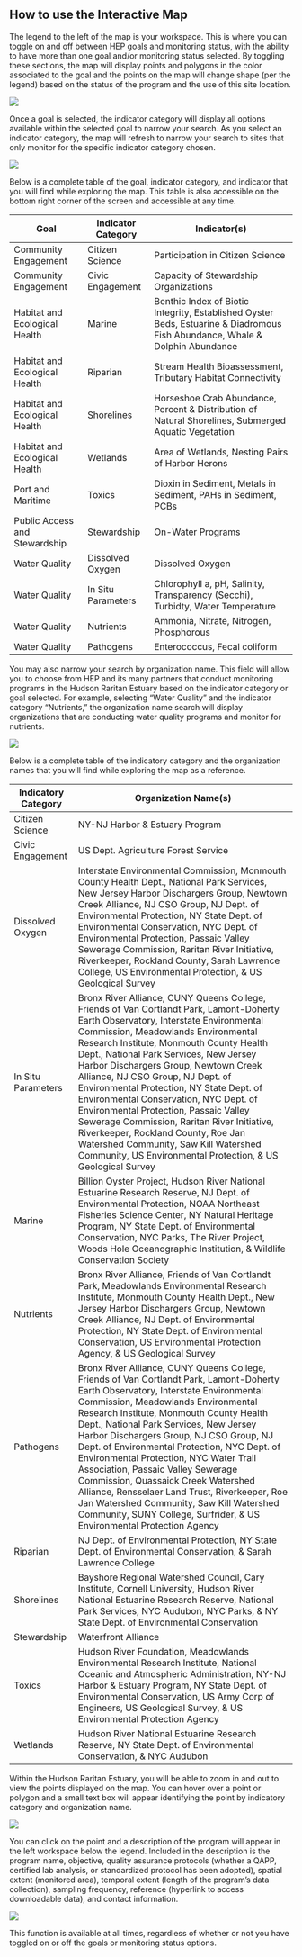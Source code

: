 ## How to use the Interactive Map

The legend to the left of the map is your workspace. This is where you can toggle on and off between HEP goals and monitoring status, with the ability to have more than one goal and/or monitoring status selected. By toggling these sections, the map will display points and polygons in the color associated to the goal and the points on the map will change shape (per the legend) based on the status of the program and the use of this site location.

![](images/about-map-legend.jpg)

Once a goal is selected, the indicator category will display all options available within the selected goal to narrow your search. As you select an indicator category, the map will refresh to narrow your search to sites that only monitor for the specific indicator category chosen. 

![](images/about-map-category.jpg)

Below is a complete table of the goal, indicator category, and indicator that you will find while exploring the map. This table is also accessible on the bottom right corner of the screen and accessible at any time.

| Goal | Indicator Category | Indicator(s) |
|-------------------------------|--------------------|------------------------------------------------------------------------------------------------------------------------------|
| Community Engagement | Citizen Science | Participation in Citizen Science |
| Community Engagement | Civic Engagement | Capacity of Stewardship Organizations |
| Habitat and Ecological Health | Marine | Benthic Index of Biotic Integrity, Established Oyster Beds, Estuarine & Diadromous Fish Abundance, Whale & Dolphin Abundance |
| Habitat and Ecological Health | Riparian | Stream Health Bioassessment, Tributary Habitat Connectivity |
| Habitat and Ecological Health | Shorelines | Horseshoe Crab Abundance, Percent & Distribution of Natural Shorelines, Submerged Aquatic Vegetation |
| Habitat and Ecological Health | Wetlands | Area of Wetlands, Nesting Pairs of Harbor Herons |
| Port and Maritime | Toxics | Dioxin in Sediment, Metals in Sediment, PAHs in Sediment, PCBs |
| Public Access and Stewardship | Stewardship | On-Water Programs |
| Water Quality | Dissolved Oxygen | Dissolved Oxygen |
| Water Quality | In Situ Parameters | Chlorophyll a, pH, Salinity, Transparency (Secchi), Turbidty, Water Temperature |
| Water Quality | Nutrients | Ammonia, Nitrate, Nitrogen, Phosphorous |
| Water Quality | Pathogens | Enterococcus, Fecal coliform |
You may also narrow your search by organization name. This field will allow you to choose from HEP and its many partners that conduct monitoring programs in the Hudson Raritan Estuary based on the indicator category or goal selected. For example, selecting “Water Quality” and the indicator category “Nutrients,” the organization name search will display organizations that are conducting water quality programs and monitor for nutrients. 

![](images/about-map-organization.jpg)

Below is a complete table of the indicatory category and the organization names that you will find while exploring the map as a reference.

| Indicatory Category | Organization Name(s) |
|---------------------|-----------------------------------------------------------------------------------------------------------------------------------------------------------------------------------------------------------------------------------------------------------------------------------------------------------------------------------------------------------------------------------------------------------------------------------------------------------------------------------------------------------------------------------------------------------------------------------------------------------------------------------------------------------------------|
| Citizen Science | NY-NJ Harbor & Estuary Program |
| Civic Engagement | US Dept. Agriculture Forest Service |
| Dissolved Oxygen | Interstate Environmental Commission, Monmouth County Health Dept., National Park Services, New Jersey Harbor Dischargers Group, Newtown Creek Alliance, NJ CSO Group, NJ Dept. of Environmental Protection, NY State Dept. of Environmental Conservation, NYC Dept. of Environmental Protection, Passaic Valley Sewerage Commission, Raritan River Initiative, Riverkeeper, Rockland County, Sarah Lawrence College, US Environmental Protection, & US Geological Survey |
| In Situ Parameters | Bronx River Alliance, CUNY Queens College, Friends of Van Cortlandt Park, Lamont-Doherty Earth Observatory, Interstate Environmental Commission, Meadowlands Environmental Research Institute, Monmouth County Health Dept., National Park Services, New Jersey Harbor Dischargers Group, Newtown Creek Alliance, NJ CSO Group, NJ Dept. of Environmental Protection, NY State Dept. of Environmental Conservation, NYC Dept. of Environmental Protection, Passaic Valley Sewerage Commission, Raritan River Initiative, Riverkeeper, Rockland County, Roe Jan Watershed Community, Saw Kill Watershed Community, US Environmental Protection, & US Geological Survey |
| Marine | Billion Oyster Project, Hudson River National Estuarine Research Reserve, NJ Dept. of Environmental Protection, NOAA Northeast Fisheries Science Center, NY Natural Heritage Program, NY State Dept. of Environmental Conservation, NYC Parks, The River Project, Woods Hole Oceanographic Institution, & Wildlife Conservation Society |
| Nutrients | Bronx River Alliance, Friends of Van Cortlandt Park, Meadowlands Environmental Research Institute, Monmouth County Health Dept., New Jersey Harbor Dischargers Group, Newtown Creek Alliance, NJ Dept. of Environmental Protection, NY State Dept. of Environmental Conservation, US Environmental Protection Agency, & US Geological Survey |
| Pathogens | Bronx River Alliance, CUNY Queens College, Friends of Van Cortlandt Park, Lamont-Doherty Earth Observatory, Interstate Environmental Commission, Meadowlands Environmental Research Institute, Monmouth County Health Dept., National Park Services, New Jersey Harbor Dischargers Group, NJ CSO Group, NJ Dept. of Environmental Protection, NYC Dept. of Environmental Protection, NYC Water Trail Association, Passaic Valley Sewerage Commission, Quassaick Creek Watershed Alliance, Rensselaer Land Trust, Riverkeeper, Roe Jan Watershed Community, Saw Kill Watershed Community, SUNY College, Surfrider, & US Environmental Protection Agency |
| Riparian | NJ Dept. of Environmental Protection, NY State Dept. of Environmental Conservation, & Sarah Lawrence College |
| Shorelines | Bayshore Regional Watershed Council, Cary Institute, Cornell University, Hudson River National Estuarine Research Reserve, National Park Services, NYC Audubon, NYC Parks, & NY State Dept. of Environmental Conservation |
| Stewardship | Waterfront Alliance |
| Toxics | Hudson River Foundation, Meadowlands Environmental Research Institute, National Oceanic and Atmospheric Administration, NY-NJ Harbor & Estuary Program, NY State Dept. of Environmental Conservation, US Army Corp of Engineers,  US Geological Survey, & US Environmental Protection Agency |
| Wetlands | Hudson River National Estuarine Research Reserve, NY State Dept. of Environmental Conservation, & NYC Audubon |

Within the Hudson Raritan Estuary, you will be able to zoom in and out to view the points displayed on the map. You can hover over a point or polygon and a small text box will appear identifying the point by indicatory category and organization name.

![](images/about-map-popup.jpg)

You can click on the point and a description of the program will appear in the left workspace below the legend. Included in the description is the program name, objective, quality assurance protocols (whether a QAPP, certified lab analysis, or standardized protocol has been adopted), spatial extent (monitored area), temporal extent (length of the program’s data collection), sampling frequency, reference (hyperlink to access downloadable data), and contact information.  

![](images/about-map-popup-details.jpg)

This function is available at all times, regardless of whether or not you have toggled on or off the goals or monitoring status options. 
